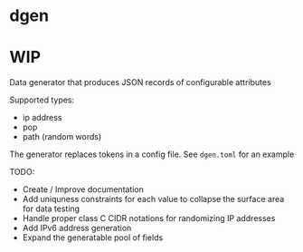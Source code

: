 # dgen


# WIP

Data generator that produces JSON records of configurable attributes

Supported types: 
- ip address
- pop
- path (random words)


The generator replaces tokens in a config file. See `dgen.toml` for an example


TODO: 

- Create / Improve documentation
- Add uniquness constraints for each value to collapse the surface area for data testing
- Handle proper class C CIDR notations for randomizing IP addresses
- Add IPv6 address generation
- Expand the generatable pool of fields
